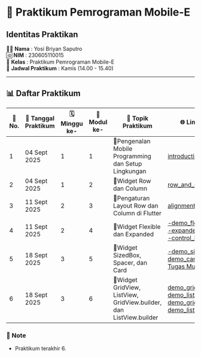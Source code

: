 # 📱 Praktikum Pemrograman Mobile-E  

## Identitas Praktikan  
🧑‍💻 **Nama** : Yosi Briyan Saputro  
🆔 **NIM** : 230605110015  
🏫 **Kelas** : Praktikum Pemrograman Mobile-E  
📅 **Jadwal Praktikum** : Kamis (14.00 - 15.40)  

---

## 📊 Daftar Praktikum  

| 🔢 No. | 📅 Tanggal Praktikum | 🗓️ Minggu ke- | 📘 Modul ke- | 🎯 Topik Praktikum | 🌐 Link GitHub   | 📑 Link Laporan   |
| ------ | ------------------- | ------------- | ------------ | ------------------ | --------------   | ---------------   |
| 1      | 04 Sept 2025        |   1           |   1          | 🚀Pengenalan Mobile Programming dan Setup Lingkungan | [introduction](https://github.com/YosiBriyanSaputro/PrakMobile_1_Pengenalan-Mobile-Programming-dan-Setup-Lingkungan)      | [Laporan_1](https://drive.google.com/file/d/1wvVJ9ShcTCiftRmaijc7SM-Ta2a9BtXo/view?usp=sharing)    |
| 2      | 04 Sept 2025        |   1           |   2          | 🚀Widget Row dan Column    | [row_and_column](https://github.com/YosiBriyanSaputro/PrakMobile_2_Widget-Row-dan-Column)      | [Laporan_2](https://drive.google.com/file/d/14W7_yonL5ia4OM4Nw84U5pXeuZEBEzX3/view?usp=sharing)    |
| 3      | 11 Sept 2025        |   2           |   3          | 🚀Pengaturan Layout Row dan Column di Flutter      | [alignment](https://github.com/YosiBriyanSaputro/PrakMobile_3_Pengaturan-Layout-Row-dan-Column-di-Flutter)      | [Laporan_3](https://drive.google.com/file/d/1MGPNaX3I6DdJW4KaIeJLuWqNIJIHsRUJ/view?usp=sharing)    |
| 4      | 11 Sept 2025        |   2           |  4           | 🚀Widget Flexible dan Expanded    | [-demo_flexible](https://github.com/YosiBriyanSaputro/PrakMobile_4-1_Widget-Flexible-dan-Expanded)   <br>  [-expanded](https://github.com/YosiBriyanSaputro/PrakMobile_4-2_Widget-Flexible-dan-Expanded)   <br> [-control_bar](https://github.com/YosiBriyanSaputro/PrakMobile_4-3_Widget-Flexible-dan-Expanded)  | [Laporan_4](https://drive.google.com/file/d/12VI_7SZV0qoFM9j4vpL6nnBxUf5DQgAB/view?usp=sharing)    |
| 5      | 18 Sept 2025        |   3           |  5           | 🚀Widget SizedBox, Spacer, dan Card    | [-demo_sizedbox](https://github.com/YosiBriyanSaputro/PrakMobile_5-1_Widget-SizedBox-Spacer-dan-Card.git)  <br>  [demo_card](https://github.com/YosiBriyanSaputro/PrakMobile_5-2_Widget-SizedBox-Spacer-dan-Card.git)   <br>  [Tugas Muasic](https://github.com/YosiBriyanSaputro/PrakMobile_5-3_Widget-SizedBox-Spacer-dan-Card_Music.git)   | [Laporan_5](https://drive.google.com/file/d/1TLM9ojC1YEQ_rO8ydvXlYrC8lMFhz9oO/view?usp=sharing)    |
| 6      | 18 Sept 2025        |   3           |  6           | 🚀Widget GridView, ListView, GridView.builder, dan ListView.builder    | [demo_gridview](https://github.com/YosiBriyanSaputro/PrakMobile_6-1_Widget-GridView-ListView-GridView.builder-dan-ListView.builder.git)  <br>   [demo_listview](https://github.com/YosiBriyanSaputro/PrakMobile_6-2_Widget-GridView-ListView-GridView.builder-dan-ListView.builder.git)  <br>   [demo_gridview_builder](https://github.com/YosiBriyanSaputro/PrakMobile_6-3_Widget-GridView-ListView-GridView.builder-dan-ListView.builder.git) <br>   [demo_listview_builder](https://github.com/YosiBriyanSaputro/PrakMobile_6-4_-Widget-GridView-ListView-GridView.builder-dan-ListView.builder_Tugas.git) | [Laporan_6](https://drive.google.com/file/d/1uJtWJ2TSOZa7c5zzfvafnIh428LCADb0/view?usp=sharing)   |


### 📝 Note  
- Praktikum terakhir 6.  
